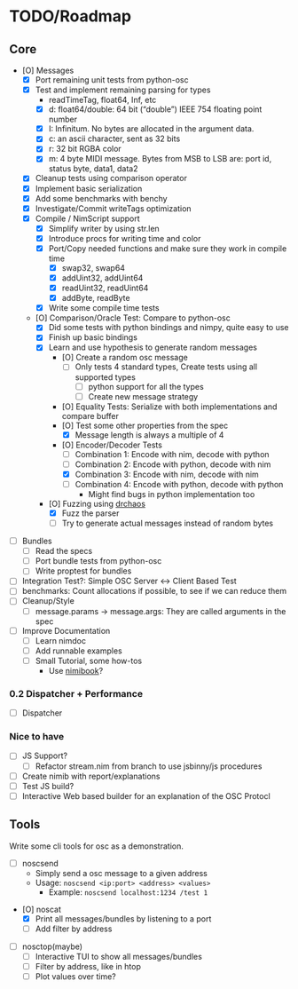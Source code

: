 # TODO/Roadmap

## Core

- [O] Messages
  - [X] Port remaining unit tests from python-osc
  - [X] Test and implement remaining parsing for types
    - readTimeTag, float64, Inf, etc
    - [X] d: float64/double: 64 bit (“double”) IEEE 754 floating point number
    - [X] I: Infinitum. No bytes are allocated in the argument data.
    - [X] c: an ascii character, sent as 32 bits
    - [X] r: 32 bit RGBA color
    - [X] m: 4 byte MIDI message. Bytes from MSB to LSB are: port id, status byte, data1, data2
  - [X] Cleanup tests using comparison operator
  - [X] Implement basic serialization
  - [X] Add some benchmarks with benchy
  - [X] Investigate/Commit writeTags optimization
  - [X] Compile / NimScript support
    - [X] Simplify writer by using str.len
    - [X] Introduce procs for writing time and color
    - [X] Port/Copy needed functions and make sure they work in compile time
      - [X] swap32, swap64
      - [X] addUint32, addUint64
      - [X] readUint32, readUint64
      - [X] addByte, readByte
    - [X] Write some compile time tests

  - [O] Comparison/Oracle Test: Compare to python-osc
    - [X] Did some tests with python bindings and nimpy, quite easy to use
    - [X] Finish up basic bindings
    - [X] Learn and use hypothesis to generate random messages
      - [O] Create a random osc message
        - [ ] Only tests 4 standard types, Create tests using all supported types
          - [ ] python support for all the types
          - [ ] Create new message strategy
      - [O] Equality Tests: Serialize with both implementations and compare buffer
      - [O] Test some other properties from the spec
        - [X] Message length is always a multiple of 4
      - [O] Encoder/Decoder Tests
        - [ ] Combination 1: Encode with nim, decode with python
        - [ ] Combination 2: Encode with python, decode with nim
        - [X] Combination 3: Encode with nim, decode with nim
        - [ ] Combination 4: Encode with python, decode with python
          - Might find bugs in python implementation too
    - [O] Fuzzing using [drchaos](https://github.com/status-im/nim-drchaos)
      - [X] Fuzz the parser
      - [ ] Try to generate actual messages instead of random bytes

- [ ] Bundles
  - [ ] Read the specs
  - [ ] Port bundle tests from python-osc
  - [ ] Write proptest for bundles

- [ ] Integration Test?: Simple OSC Server <-> Client Based Test
- [ ] benchmarks: Count allocations if possible, to see if we can reduce them
- [ ] Cleanup/Style
  - [ ] message.params -> message.args: They are called arguments in the spec

- [ ] Improve Documentation
  - [ ] Learn nimdoc
  - [ ] Add runnable examples
  - [ ] Small Tutorial, some how-tos
    - Use [nimibook](https://github.com/pietroppeter/nimibook)?

### 0.2 Dispatcher + Performance

- [ ] Dispatcher

### Nice to have

- [ ] JS Support?
  - [ ] Refactor stream.nim from branch to use jsbinny/js procedures
- [ ] Create nimib with report/explanations
- [ ] Test JS build?
- [ ] Interactive Web based builder for an explanation of the OSC Protocl

## Tools

Write some cli tools for osc as a demonstration.

- [ ] noscsend
  - Simply send a osc message to a given address
  - Usage: `noscsend <ip:port> <address> <values>`
    - Example: `noscsend localhost:1234 /test 1`
- [O] noscat
  - [X] Print all messages/bundles by listening to a port
  - [ ] Add filter by address
- [ ] nosctop(maybe)
  - [ ] Interactive TUI to show all messages/bundles
  - [ ] Filter by address, like in htop
  - [ ] Plot values over time?
